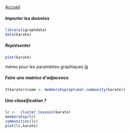 
[Accueil](https://github.com/PirehP1/RessourcesReseauxED/blob/master/README.md)

##### Importer les données 
```R
library(igraphdata)
data(karate)
```


##### Représenter 
```R
plot(karate)
```
mémo pour les paramètres graphiques [là](https://github.com/PirehP1/RessourcesReseauxED/blob/master/script/memoplot.md)

##### Faire une matrice d'adjacence 
```R
V(karate)$comm <- membership(optimal.community(karate))
```



##### Une classification ? 
```R
lc <-  cluster_louvain(karate)
membership(lc)
communities(lc)
plot(lc,karate)
```

